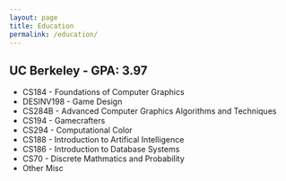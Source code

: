 ```yaml
---
layout: page
title: Education
permalink: /education/
---
```


<h2>UC Berkeley - GPA: 3.97</h2>
<ul>
  <li>CS184	- Foundations of Computer Graphics</li>
  <li>DESINV198 - Game Design</li>
  <li>CS284B	- Advanced Computer Graphics Algorithms and Techniques</li>
  <li>CS194	- Gamecrafters</li>
  <li>CS294	- Computational Color</li>
  <li>CS188	- Introduction to Artifical Intelligence</li>
  <li>CS186	- Introduction to Database Systems</li>
  <li>CS70	- Discrete Mathmatics and Probability</li>
  <li>Other Misc</li>
</ul>
